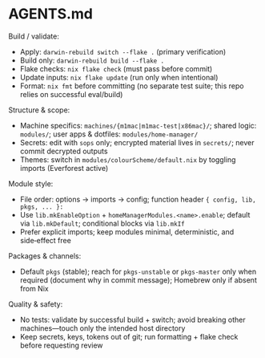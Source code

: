 # AGENTS.md

Build / validate:
- Apply: `darwin-rebuild switch --flake .`  (primary verification)
- Build only: `darwin-rebuild build --flake .`
- Flake checks: `nix flake check` (must pass before commit)
- Update inputs: `nix flake update` (run only when intentional)
- Format: `nix fmt` before committing (no separate test suite; this repo relies on successful eval/build)

Structure & scope:
- Machine specifics: `machines/{m1mac|m1mac-test|x86mac}/`; shared logic: `modules/`; user apps & dotfiles: `modules/home-manager/`
- Secrets: edit with `sops` only; encrypted material lives in `secrets/`; never commit decrypted outputs
- Themes: switch in `modules/colourScheme/default.nix` by toggling imports (Everforest active)

Module style:
- File order: options -> imports -> config; function header `{ config, lib, pkgs, ... }:`
- Use `lib.mkEnableOption` + `homeManagerModules.<name>.enable`; default via `lib.mkDefault`; conditional blocks via `lib.mkIf`
- Prefer explicit imports; keep modules minimal, deterministic, and side‑effect free

Packages & channels:
- Default `pkgs` (stable); reach for `pkgs-unstable` or `pkgs-master` only when required (document why in commit message); Homebrew only if absent from Nix

Quality & safety:
- No tests: validate by successful build + switch; avoid breaking other machines—touch only the intended host directory
- Keep secrets, keys, tokens out of git; run formatting + flake check before requesting review
